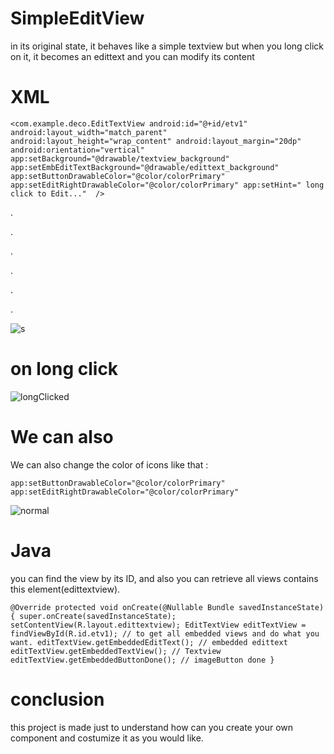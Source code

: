 # SimpleEditView
in its original state, it behaves like a simple textview but when you long click on it,
it becomes an edittext and you can modify its content







# XML
`<com.example.deco.EditTextView
        android:id="@+id/etv1"
        android:layout_width="match_parent"
        android:layout_height="wrap_content"
        android:layout_margin="20dp"
        android:orientation="vertical"
        app:setBackground="@drawable/textview_background"
        app:setEmbEditTextBackground="@drawable/edittext_background"
        app:setButtonDrawableColor="@color/colorPrimary"
        app:setEditRightDrawableColor="@color/colorPrimary"
        app:setHint=" long click to Edit..." 
/>`

.

.

.

.

.

.

![s](https://user-images.githubusercontent.com/62241965/79981073-5b54ab80-84a4-11ea-8f9f-000a6b3fd92a.png)

# on long click
![longClicked](https://user-images.githubusercontent.com/62241965/79981174-8212e200-84a4-11ea-9a36-050f6817db16.png)

# We can also 
We can also change the color of icons like that :

`app:setButtonDrawableColor="@color/colorPrimary"
 app:setEditRightDrawableColor="@color/colorPrimary"`

![normal](https://user-images.githubusercontent.com/62241965/79981327-c9996e00-84a4-11ea-88f4-e5a11f0cef76.png)

# Java
you can find the view by its ID, and also you can retrieve all views contains this element(edittextview).

`@Override
    protected void onCreate(@Nullable Bundle savedInstanceState) {
        super.onCreate(savedInstanceState);
        setContentView(R.layout.edittextview);
        EditTextView editTextView = findViewById(R.id.etv1);
        // to get all embedded views and do what you want.
        editTextView.getEmbeddedEditText(); // embedded edittext
        editTextView.getEmbeddedTextView(); // Textview
        editTextView.getEmbeddedButtonDone(); // imageButton done
    }`

# conclusion
this project is made just to understand how can you create your own component and costumize it as you would like.
